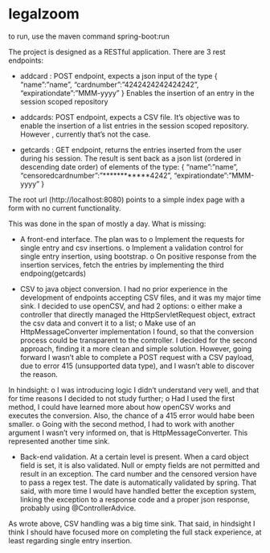 # legalzoom


to run,  use the maven command spring-boot:run

The project is designed as a RESTful application. There are 3 rest endpoints:

-	addcard : POST endpoint, expects a json input of the type 
{
“name”:”name”, 
“cardnumber”:”4242424242424242”, 
“expirationdate”:”MMM-yyyy”
}
Enables the insertion of an entry in the session scoped repository
-	addcards: POST endpoint, expects a CSV file. It’s objective was to enable the insertion of a list  entries in the session scoped repository. However , currently that’s not the case. 

-	getcards : GET endpoint, returns the entries inserted from the user during his session. The result is sent back as a json list (ordered in descending date order) of elements of the type:
{
“name”:”name”, 
“censoredcardnumber”:”************4242”, 
“expirationdate”:”MMM-yyyy”
}


The root url (http://localhost:8080) points to a simple index page with a form with no current functionality.

This was done in the span of mostly a day. What is missing:

-	A front-end interface. The plan was to
o	Implement the requests for single entry and csv insertions.
o	Implement a validation control for single entry insertion, using bootstrap.
o	On positive response from the insertion services, fetch the entries by implementing the third endpoing(getcards)


-	CSV to java object conversion. I had no prior experience in the development of endpoints accepting CSV files, and it was my major time sink. I decided to use openCSV, and had 2 options: 
  o	either make a controller that directly managed the HttpServletRequest  object, extract the csv data and convert it to a list;
  o	Make use of an HttpMessageConverter implementation I found, so that the conversion process could be transparent to the controller.
I decided for the second approach, finding it a more clean and simple solution. However, going forward I wasn’t able to complete a POST request with a CSV payload, due to error 415 (unsupported data type), and I wasn’t able to discover the reason.


In hindsight:
  o	I was introducing logic I didn’t understand very well, and that for time reasons I decided to not study further;
  o	Had I used the first method, I could have learned more about how openCSV works and executes the conversion. Also, the chance of a 415   error would habe been smaller.
  o	Going with the second method, I had to work with another argument I wasn’t very informed on, that is HttpMessageConverter. This represented another time sink.


-	Back-end validation. At a certain level is present. When a card object field is set, it is also validated. Null or empty fields are not permitted and result in an exception. The card number and the censored version have to pass a regex test. The date is automatically validated by spring.  That said, with more time I would have handled better the exception system, linking the exception to a response code and a proper json response, probably using @ControllerAdvice.



As wrote above, CSV handling was a big time sink. That said, in hindsight I think I should have focused more on completing the full stack experience, at least regarding single entry insertion.

